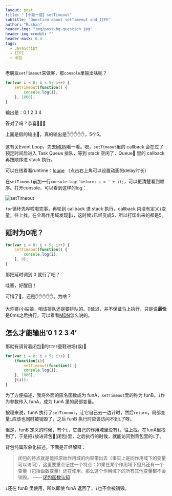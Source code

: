 ```yaml
---
layout: post
title: "【小题一道】setTimeout"
subtitle: "Question about setTimeout and IIFE"
author: "Rushan"
header-img: "img/post-bg-question.jpg"
header-img-credit: ""
header-mask: 0.4
tags:
  - JavaScript
  - IIFE
  - 闭包
---
```


老朋友`setTimeout`来做客，那`console`里输出啥呢？

```js
for(var i = 0; i < 5; i++) {
    setTimeout(function() {
        console.log(i);  
    }, 1000);
}
```

输出是：0 1 2 3 4

答对了吗？恭喜👏👏👏

上面是假的输出👻，真的输出是✋✋✋✋✋，5个5。

这有关Event Loop，先去[MDN](https://developer.mozilla.org/en-US/docs/Web/JavaScript/EventLoop#Event_loop)看一看。嗯，`setTimeout`里的 callback 会在过了预定时间后进入 Task Queue 排队，等到 stack 空闲了，Queue 里的 callback 再按顺序进 stack 执行。

可以在线看看runtime：[loupe](http://latentflip.com/loupe/?code=CmZvcih2YXIgaSA9IDA7IGkgPCA1OyBpKyspIHsKICAgIGNvbnNvbGUubG9nKCdiZWZvcmU6IGkgPSAnICsgaSk7CiAgICBzZXRUaW1lb3V0KGZ1bmN0aW9uKCkgewogICAgICAgIGNvbnNvbGUubG9nKGkpOwogICAgfSwgMTAwMCk7Cn0%3D!!!PGJ1dHRvbj5DbGljayBtZSE8L2J1dHRvbj4%3D) （点击右上角可以设置动画的delay时长）

在`setTimeout`前加一行`console.log('before: i = ' + i);`，可以更清楚看到顺序。打开console，可以看到这样的log：

![setTimeout](https://ws2.sinaimg.cn/large/006tNbRwgy1fx672powxrj31kw0xhdmo.jpg)

`for`循环先哗啦啦完事，再轮到 callback 进 stack 执行，callback 内没有定义`i`变量，往上找，在全局作用域发现`i`，这时候`i`已经变成5，所以打印出来的都是5。

## 延时为0呢？

```js
for(var i = 0; i < 5; i++) {
    setTimeout(function() {
        console.log(i);  
    }, 0);
}
```

那把延时调到 0 就行了吧？

哇塞，好醒目！

可惜了🤷‍，还是✋✋✋✋✋。为啥？

大帅哥/小姑娘，咱该排队还是要排队的。0延迟，并不保证马上执行，只是说**最快**是0ms之后执行。可以看看[MDN](https://developer.mozilla.org/en-US/docs/Web/JavaScript/EventLoop#Zero_delays)怎么说的。

## 怎么才能输出‘0 1 2 3 4’

那就有请背着闭包🎒的`IIFE`童鞋进场(误)💁

```js
for(var i = 0; i < 5; i++) {
    (function(i){
        setTimeout(function() {
        console.log(i);  
    }, 1000);
    }(i));
}
```

为了方便描述，我将外面的匿名函数成为 funA，`setTimeout`里的称为 funB。`i`作为参数传入 funA，成为 funA 里的局部变量。

按理来说，funA 执行了`setTimeout`，让它自己去一边计时，然后`return`，局部变量`i`应该也同时被销毁了，之后 funB 执行时应该访问不到`i`了呀。

但是，funB 定义的时候，有个`i`，它自己的作用域里没有`i`，往上找，在funA里找到了，于是把`i`放进背包🎒(闭包)里，之后执行的时候，就能访问到背包里的`i`了。

背包纯属形象化描述，下面是正经解释：

> 闭包的特点就是能把原始作用域的内容带出去（事实上是同作用域下的变量可以访问），这里要重点记住一个特点：如果在某个作用域下但凡还有一个变量（包括函数变量）还在使用，那么这个作用域下的所有其他变量都不会销毁。 —— [闭包函数认知](https://xugaoyang.com/post/7jqi00qvjf)

`i`还在 funB 里使用，所以即使 funA 返回了，`i`也不会被销毁。
